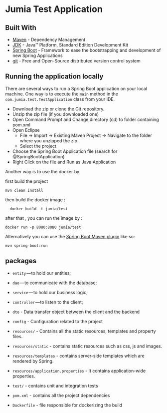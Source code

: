 # Jumia Test Application

## Built With

* [Maven](https://maven.apache.org/) - Dependency Management
* [JDK](http://www.oracle.com/technetwork/java/javase/downloads/jdk8-downloads-2133151.html) - Java™ Platform, Standard Edition Development Kit
* [Spring Boot](https://spring.io/projects/spring-boot) - Framework to ease the bootstrapping and development of new Spring Applications
* [git](https://git-scm.com/) - Free and Open-Source distributed version control system

## Running the application locally

There are several ways to run a Spring Boot application on your local machine. One way is to execute the `main` method in the `com.jumia.test.TestApplication` class from your IDE.

- Download the zip or clone the Git repository.
- Unzip the zip file (if you downloaded one)
- Open Command Prompt and Change directory (cd) to folder containing pom.xml
- Open Eclipse
    - File -> Import -> Existing Maven Project -> Navigate to the folder where you unzipped the zip
    - Select the project
- Choose the Spring Boot Application file (search for @SpringBootApplication)
- Right Click on the file and Run as Java Application

Another way is to use the docker by 

first build the project
```shell
mvn clean install
```
then build the docker image :
```shell
  docker build -t jumia/test
```
after that , you can run the image by :
```shell
docker run -p 8080:8080 jumia/test
```
Alternatively you can use the [Spring Boot Maven plugin](https://docs.spring.io/spring-boot/docs/current/reference/html/build-tool-plugins-maven-plugin.html) like so:

```shell
mvn spring-boot:run
```

## packages

- `entity` — to hold our entities;
- `dao` — to communicate with the database;
- `service` — to hold our business logic;
- `controller` — to listen to the client;
- `dto` - Data transfer object between the client and the backend
- `config` - Configuration related to the project
- `resources/` - Contains all the static resources, templates and property files.
- `resources/static` - contains static resources such as css, js and images.
- `resources/templates` - contains server-side templates which are rendered by Spring.
- `resources/application.properties` - It contains application-wide properties.

- `test/` - contains unit and integration tests
- `pom.xml` - contains all the project dependencies
- `Dockerfile` - file responsible for dockerizing the build
